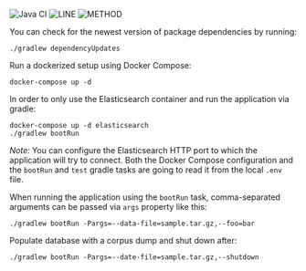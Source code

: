 ![Java CI](https://github.com/JKatzwinkel/tla-es/workflows/Java%20CI/badge.svg)
![LINE](https://img.shields.io/badge/line--coverage-51%25-orange.svg)
![METHOD](https://img.shields.io/badge/method--coverage-47%25-orange.svg)

You can check for the newest version of package dependencies by running:

    ./gradlew dependencyUpdates


Run a dockerized setup using Docker Compose:

    docker-compose up -d


In order to only use the Elasticsearch container and run the application via gradle:

    docker-compose up -d elasticsearch
    ./gradlew bootRun

*Note:* You can configure the Elasticsearch HTTP port to which the application will try to connect.
Both the Docker Compose configuration and the `bootRun` and `test` gradle tasks are going to read
it from the local `.env` file.

When running the application using the  `bootRun` task, comma-separated arguments can be passed via
`args` property like this:

    ./gradlew bootRun -Pargs=--data-file=sample.tar.gz,--foo=bar

Populate database with a corpus dump and shut down after:

    ./gradlew bootRun -Pargs=--date-file=sample.tar.gz,--shutdown
